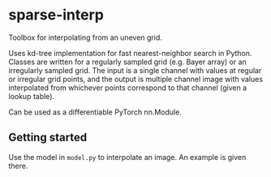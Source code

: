 # sparse-interp
Toolbox for interpolating from an uneven grid.

Uses kd-tree implementation for fast nearest-neighbor search in Python.
Classes are written for a regularly sampled grid (e.g. Bayer array) or an
irregularly sampled grid. The input is a single channel with values at regular
or irregular grid points, and the output is multiple channel image with values
interpolated from whichever points correspond to that channel (given a lookup table).

Can be used as a differentiable PyTorch nn.Module.

## Getting started
Use the model in `model.py` to interpolate an image. An example is given there.